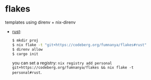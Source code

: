 # flakes

templates using direnv + nix-direnv

- [rust](rust/):

  ```sh
  $ mkdir proj
  $ nix flake -t "git+https://codeberg.org/fumnanya/flakes#rust"
  $ direnv allow
  $ cargo init
  ```

  you can set a registry: `nix registry add personal git+https://codeberg.org/fumnanya/flakes && nix flake -t personal#rust`.